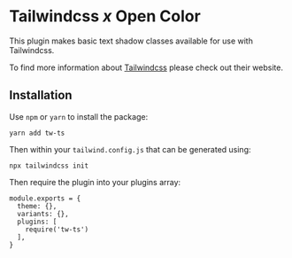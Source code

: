 # Tailwindcss _x_ Open Color

This plugin makes basic text shadow classes available for use with Tailwindcss.

To find more information about [Tailwindcss][tailwindcss] please check out their website.

## Installation

Use `npm` or `yarn` to install the package:

```
yarn add tw-ts
```

Then within your `tailwind.config.js` that can be generated using:

```
npx tailwindcss init
```

Then require the plugin into your plugins array:

```
module.exports = {
  theme: {},
  variants: {},
  plugins: [
    require('tw-ts')
  ],
}
```


[tailwindcss]: https://tailwindcss.com
